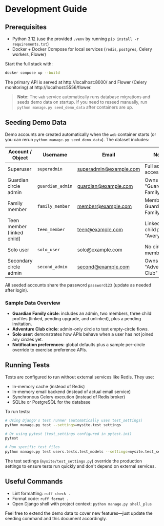 # Development Guide

## Prerequisites

- Python 3.12 (use the provided `.venv` by running `pip install -r requirements.txt`)
- Docker + Docker Compose for local services (`redis`, `postgres`, Celery workers, Flower)

Start the full stack with:

```bash
docker compose up --build
```

The primary API is served at http://localhost:8000/ and Flower (Celery monitoring) at http://localhost:5556/flower.

> **Note**: The `web` service automatically runs database migrations and seeds demo data on startup. If you need to reseed manually, run `python manage.py seed_demo_data` after containers are up.

## Seeding Demo Data

Demo accounts are created automatically when the `web` container starts (or you can rerun `python manage.py seed_demo_data`). The dataset includes:

| Account / Object            | Username            | Email                      | Notes |
|-----------------------------|---------------------|----------------------------|-------|
| Superuser                   | `superadmin`        | superadmin@example.com     | Full admin access |
| Guardian circle admin       | `guardian_admin`    | guardian@example.com       | Owns "Guardian Family" circle |
| Family member               | `family_member`     | member@example.com         | Member of Guardian Family |
| Teen member (linked child)  | `teen_member`       | teen@example.com           | Linked to child profile "Avery" |
| Solo user                   | `solo_user`         | solo@example.com           | No circle memberships |
| Secondary circle admin      | `second_admin`      | second@example.com         | Owns "Adventure Club" circle |

All seeded accounts share the password `password123` (update as needed after login).

### Sample Data Overview

- **Guardian Family circle**: includes an admin, two members, three child profiles (linked, pending upgrade, and unlinked), plus a pending invitation.
- **Adventure Club circle**: admin-only circle to test empty-circle flows.
- **Solo user**: demonstrates how APIs behave when a user has not joined any circles yet.
- **Notification preferences**: global defaults plus a sample per-circle override to exercise preference APIs.

## Running Tests

Tests are configured to run without external services like Redis. They use:
- In-memory cache (instead of Redis)
- In-memory email backend (instead of actual email service)
- Synchronous Celery execution (instead of Redis broker)
- SQLite or PostgreSQL for the database

To run tests:

```bash
# Using Django's test runner (automatically uses test_settings)
python manage.py test --settings=mysite.test_settings

# Or using pytest (test_settings configured in pytest.ini)
pytest

# Run specific test files
python manage.py test users.tests.test_models --settings=mysite.test_settings
```

The test settings (`mysite/test_settings.py`) override the production settings to ensure tests run quickly and don't depend on external services.

## Useful Commands

- Lint formatting: `ruff check .`
- Format code: `ruff format .`
- Open Django shell with project context: `python manage.py shell_plus`

Feel free to extend the demo data to cover new features—just update the seeding command and this document accordingly.
